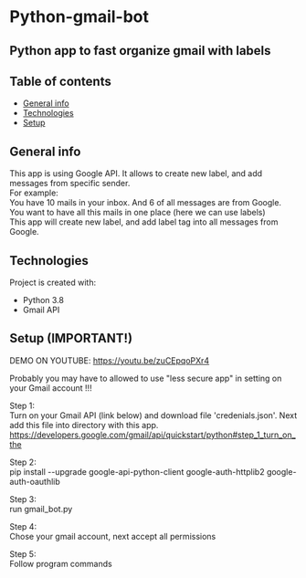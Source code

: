 # Python-gmail-bot
## Python app to fast organize gmail with labels

## Table of contents
* [General info](#general-info)
* [Technologies](#technologies)
* [Setup](#setup)

## General info
This app is using Google API. It allows to create new label, and add messages from specific sender.\
For example:\
You have 10 mails in your inbox. And 6 of all messages are from Google.\
You want to have all this mails in one place (here we can use labels)\
This app will create new label, and add label tag into all messages from Google.

## Technologies
Project is created with:
* Python 3.8
* Gmail API

## Setup (IMPORTANT!)
DEMO ON YOUTUBE: https://youtu.be/zuCEpqoPXr4

Probably you may have to allowed to use "less secure app" in setting on your Gmail account !!!

Step 1:\
Turn on your Gmail API (link below) and download file 'credenials.json'. Next add this file into directory with this app.
https://developers.google.com/gmail/api/quickstart/python#step_1_turn_on_the

Step 2:\
pip install --upgrade google-api-python-client google-auth-httplib2 google-auth-oauthlib

Step 3:\
run gmail_bot.py

Step 4:\
Chose your gmail account, next accept all permissions

Step 5:\
Follow program commands
